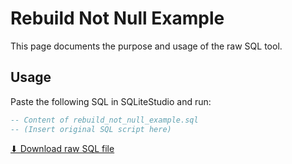 # Rebuild Not Null Example

This page documents the purpose and usage of the raw SQL tool.

## Usage

Paste the following SQL in SQLiteStudio and run:

```sql
-- Content of rebuild_not_null_example.sql
-- (Insert original SQL script here)
```

[⬇ Download raw SQL file](rebuild_not_null_example.sql)
